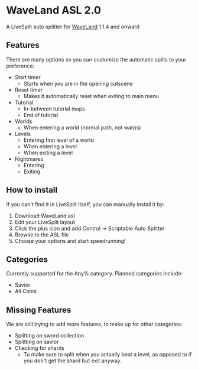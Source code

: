 # WaveLand ASL 2.0
A LiveSplit auto splitter for [WaveLand](http://rologfos.com/) 1.1.4 and onward

## Features
There are many options so you can customize the automatic splits to your preference:
 * Start timer
   * Starts when you are in the opening cutscene
 * Reset timer
   * Makes it automatically reset when exiting to main menu
 * Tutorial
   * In-between tutorial maps
   * End of tutorial
 * Worlds
   * When entering a world (normal path, not warps)
 * Levels
   * Entering first level of a world
   * When entering a level
   * When exiting a level
 * Nightmares
   * Entering
   * Exiting

## How to install
If you can't find it in LiveSplit itself, you can manually install it by:
 1. Download WaveLand.asl
 2. Edit your LiveSplit layout
 3. Click the plus icon and add Control -> Scriptable Auto Splitter
 4. Browse to the ASL file
 5. Choose your options and start speedrunning!

## Categories
Currently supported for the Any% category. Planned categories include:
 * Savior
 * All Coins

## Missing Features
We are still trying to add more features, to make up for other categories:
 * Splitting on sword collection
 * Splitting on savior
 * Checking for shards
   * To make sure to split when you actually beat a level, as opposed to if you don't get the shard but exit anyway.
